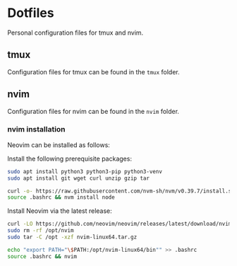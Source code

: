 # Dotfiles

Personal configuration files for tmux and nvim.

## tmux

Configuration files for tmux can be found in the `tmux` folder.

## nvim

Configuration files for nvim can be found in the `nvim` folder.

### nvim installation

Neovim can be installed as follows:

Install the following prerequisite packages:

```bash
sudo apt install python3 python3-pip python3-venv
sudo apt install git wget curl unzip gzip tar

curl -o- https://raw.githubusercontent.com/nvm-sh/nvm/v0.39.7/install.sh | bash
source .bashrc && nvm install node
```

Install Neovim via the latest release:

```bash
curl -LO https://github.com/neovim/neovim/releases/latest/download/nvim-linux64.tar.gz
sudo rm -rf /opt/nvim
sudo tar -C /opt -xzf nvim-linux64.tar.gz

echo "export PATH="\$PATH:/opt/nvim-linux64/bin"" >> .bashrc
source .bashrc && nvim
```
